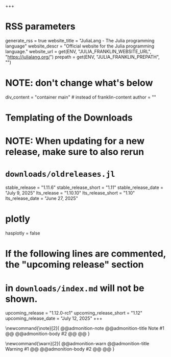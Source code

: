 +++
# RSS parameters
generate_rss = true
website_title = "JuliaLang - The Julia programming language"
website_descr = "Official website for the Julia programming language."
website_url = get(ENV, "JULIA_FRANKLIN_WEBSITE_URL", "https://julialang.org/")
prepath = get(ENV, "JULIA_FRANKLIN_PREPATH", "")

# NOTE: don't change what's below
div_content = "container main"  # instead of franklin-content
author = ""

# Templating of the Downloads
# NOTE: When updating for a new release, make sure to also rerun
# `downloads/oldreleases.jl`
stable_release = "1.11.6"
stable_release_short = "1.11"
stable_release_date = "July 9, 2025"
lts_release = "1.10.10"
lts_release_short = "1.10"
lts_release_date = "June 27, 2025"

# plotly
hasplotly = false

# If the following lines are commented, the "upcoming release" section
# in `downloads/index.md` will not be shown.
upcoming_release = "1.12.0-rc1"
upcoming_release_short = "1.12"
upcoming_release_date = "July 12, 2025"
+++

<!--
Add here global latex commands to use throughout your pages.
-->
\newcommand{\note}[2]{
@@admonition-note
@@admonition-title Note #1 @@
@@admonition-body #2 @@
@@
}

\newcommand{\warn}[2]{
@@admonition-warn
@@admonition-title Warning #1 @@
@@admonition-body #2 @@
@@
}

